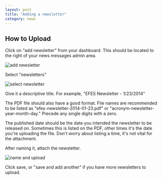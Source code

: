 ```yaml
---
layout: post
title: "Adding a newsletter"
category: news
---
```


## How to Upload

Click on "add newsletter" from your dashboard. This should be located to the right of your news messages admin area.

![add newsletter](/schoolsites-help/images/newsletter/add-newsletter.png)

Select "newsletters"

![select newsletter](/schoolsites-help/images/newsletter/newsletter-selection.png)

Give it a descriptive title. For example, "EFES Newsletter - 1/23/2014"

The PDF file should also have a good format. File names are recommended to be listed as "efes-newsletter-2014-01-23.pdf" or "acronym-newsletter-year-month-day." Precede any single digits with a zero.

The published date should be the date you intended the newsletter to be released on. Sometimes this is listed on the PDF, other times it's the date you're uploading the file. Don't worry about listing a time, it's not vital for the attachment.

After naming it, attach the newsletter.

![name and upload](/schoolsites-help/images/newsletter/name-and-upload.png)

Click save, or "save and add another" if you have more newsletters to upload.
